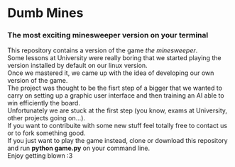 # Dumb Mines
### The most exciting minesweeper version on your terminal

This repository contains a version of the game *the minesweeper*.<br/>
Some lessons at University were really boring that we started playing the version installed by default on our linux version.<br/>
Once we mastered it, we came up with the idea of developing our own version of the game.<br/>
The project was thought to be the fisrt step of a bigger that we wanted to carry on setting up a graphic user interface and then training an AI able to win efficiently the board.<br/>
Unfortunately we are stuck at the first step (you know, exams at University, other projects going on...).<br/>
If you want to contribuite with some new stuff feel totally free to contact us or to fork something good.<br/>
If you just want to play the game instead, clone or download this repository and run **python game.py** on your command line.<br/>
Enjoy getting blown :3 <br/>

<!--
*Istruzioni per raf quadratico medio:*
```
apt-get install git
git clone https://github.com/r3versi/dumb-mines
cd dumb-mines
python game.py
```
-->